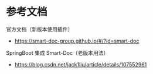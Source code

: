 # 参考文档
官方文档（新版本使用插件）
- https://smart-doc-group.github.io/#/?id=smart-doc

SpringBoot 集成 Smart-Doc（老版本用法）
- https://blog.csdn.net/jack1liu/article/details/107552961



